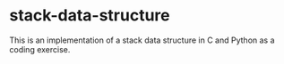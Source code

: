 # stack-data-structure

This is an implementation of a stack data structure
in C and Python as a coding exercise.